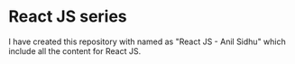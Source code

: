 # React JS series      
I have created this repository with named as "React JS - Anil Sidhu" which include all the content for React JS.
